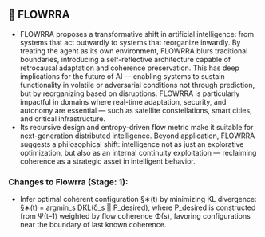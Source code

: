 ## 🧾 FLOWRRA

- FLOWRRA proposes a transformative shift in artificial intelligence: from systems that act outwardly to systems that reorganize inwardly. By treating the agent
as its own environment, FLOWRRA blurs traditional boundaries, introducing a self-reflective architecture capable of retrocausal adaptation and coherence preservation. This has deep implications for the future of AI — enabling systems to sustain functionality in volatile
or adversarial conditions not through prediction, but by reorganizing based on disruptions. FLOWRRA is particularly impactful in domains where real-time adaptation,
security, and autonomy are essential — such as satellite constellations, smart cities, and critical infrastructure. 
- Its recursive design and entropy-driven flow metric make it suitable for next-generation distributed intelligence. Beyond application, FLOWRRA suggests a philosophical shift: intelligence not as just an explorative optimization, but also as an internal continuity exploitation — reclaiming coherence as a strategic asset in intelligent behavior.

### Changes to Flowrra (Stage: 1):

- Infer optimal coherent configuration §∗(t) by minimizing KL divergence:
§∗(t) = argmin_s DKL(δ_s || P_desired),
where P_desired is constructed from Ψ(t–1) weighted by flow coherence Φ(s), favoring configurations near the boundary of last known coherence.

